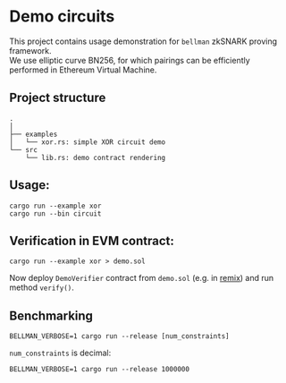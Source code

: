# Demo circuits

This project contains usage demonstration for `bellman` zkSNARK proving framework.  
We use elliptic curve BN256, for which pairings can be efficiently performed in Ethereum Virtual Machine.

## Project structure

```
.
│ 
├── examples
│   └── xor.rs: simple XOR circuit demo
└── src
    └── lib.rs: demo contract rendering
```

## Usage:

```$bash
cargo run --example xor
cargo run --bin circuit
```

## Verification in EVM contract:

```$bash
cargo run --example xor > demo.sol
```

Now deploy `DemoVerifier` contract from `demo.sol` (e.g. in [remix](https://remix.ethereum.org)) and run method `verify()`.

## Benchmarking

```$bash
BELLMAN_VERBOSE=1 cargo run --release [num_constraints]
```

`num_constraints` is decimal:

```$bash
BELLMAN_VERBOSE=1 cargo run --release 1000000
```